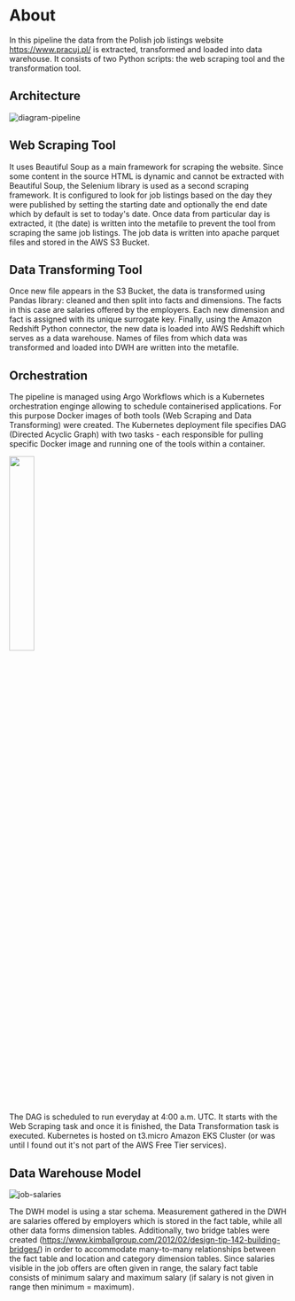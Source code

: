 About
===

In this pipeline the data from the Polish job listings website https://www.pracuj.pl/ is extracted, transformed and loaded into data warehouse. 
It consists of two Python scripts: the web scraping tool and the transformation tool.

## Architecture
![diagram-pipeline](https://user-images.githubusercontent.com/45266505/165622680-93a170a0-90ba-4d4b-9748-fb5248a10b4f.png)

## Web Scraping Tool
It uses Beautiful Soup as a main framework for scraping the website. Since some content in the source HTML is dynamic and cannot be extracted with Beautiful Soup, the Selenium library is used as a second scraping framework. 
It is configured to look for job listings based on the day they were published by setting the starting date and optionally the end date which by default is set to today's date. Once data from particular day is extracted, it (the date) is written into the metafile to prevent the tool from scraping the same job listings. The job data is written into apache parquet files and stored in the AWS S3 Bucket.

## Data Transforming Tool
Once new file appears in the S3 Bucket, the data is transformed using Pandas library: cleaned and then split into facts and dimensions. The facts in this case are salaries offered by the employers. Each new dimension and fact is assigned with its unique surrogate key. Finally, using the Amazon Redshift Python connector, the new data is loaded into AWS Redshift which serves as a data warehouse. Names of files from which data was transformed and loaded into DWH are written into the metafile. 

## Orchestration
The pipeline is managed using Argo Workflows which is a Kubernetes orchestration enginge allowing to schedule containerised applications. For this purpose Docker images of both tools (Web Scraping and Data Transforming) were created. The Kubernetes deployment file specifies DAG (Directed Acyclic Graph) with two tasks - each responsible for pulling specific Docker image and running one of the tools within a container.

<img src="https://user-images.githubusercontent.com/45266505/168036773-6b9da96a-8490-493a-8f5d-d31220b54280.png" width=30% height=30%>

The DAG is scheduled to run everyday at 4:00 a.m. UTC. It starts with the Web Scraping task and once it is finished, the Data Transformation task is executed. 
Kubernetes is hosted on t3.micro Amazon EKS Cluster (or was until I found out it's not part of the AWS Free Tier services). 

## Data Warehouse Model
![job-salaries](https://user-images.githubusercontent.com/45266505/165736559-1a3e4948-c8ff-47f2-a8bf-4d9005aca3f5.png)

The DWH model is using a star schema. Measurement gathered in the DWH are salaries offered by employers which is stored in the fact table, while all other data forms dimension tables. Additionally, two bridge tables were created (https://www.kimballgroup.com/2012/02/design-tip-142-building-bridges/) in order to accommodate many-to-many relationships between the fact table and location and category dimension tables. Since salaries visible in the job offers are often given in range, the salary fact table consists of minimum salary and maximum salary (if salary is not given in range then minimum = maximum).
